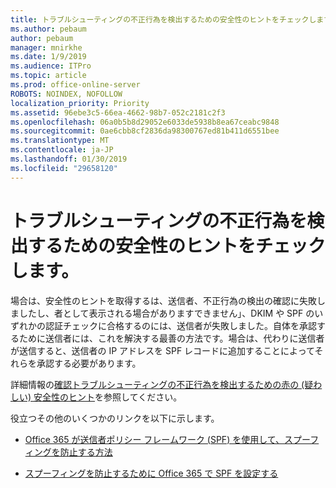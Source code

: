 ```yaml
---
title: トラブルシューティングの不正行為を検出するための安全性のヒントをチェックします。
ms.author: pebaum
author: pebaum
manager: mnirkhe
ms.date: 1/9/2019
ms.audience: ITPro
ms.topic: article
ms.prod: office-online-server
ROBOTS: NOINDEX, NOFOLLOW
localization_priority: Priority
ms.assetid: 96ebe3c5-66ea-4662-98b7-052c2181c2f3
ms.openlocfilehash: 06a0b5b8d29052e6033de5938b8ea67ceabc9848
ms.sourcegitcommit: 0ae6cbb8cf2836da98300767ed81b411d6551bee
ms.translationtype: MT
ms.contentlocale: ja-JP
ms.lasthandoff: 01/30/2019
ms.locfileid: "29658120"
---
```

# <a name="troubleshooting-the-safety-tip-for-fraud-detection-checks"></a>トラブルシューティングの不正行為を検出するための安全性のヒントをチェックします。



場合は、安全性のヒントを取得するは、送信者、不正行為の検出の確認に失敗しましたし、者として表示される場合がありますできません」、DKIM や SPF のいずれかの認証チェックに合格するのには、送信者が失敗しました。自体を承認するために送信者には、これを解決する最善の方法です。場合は、代わりに送信者が送信すると、送信者の IP アドレスを SPF レコードに追加することによってそれらを承認する必要があります。
  
詳細情報の[確認トラブルシューティングの不正行為を検出するための赤の (疑わしい) 安全性のヒント](https://blogs.msdn.microsoft.com/tzink/2016/11/02/troubleshooting-the-red-suspicious-safety-tip-for-fraud-detection-checks/)を参照してください。 
  
役立つその他のいくつかのリンクを以下に示します。
  
- [Office 365 が送信者ポリシー フレームワーク (SPF) を使用して、スプーフィングを防止する方法](https://docs.microsoft.com/office365/SecurityCompliance/how-office-365-uses-spf-to-prevent-spoofing)
    
- [スプーフィングを防止するために Office 365 で SPF を設定する](https://docs.microsoft.com/office365/SecurityCompliance/set-up-spf-in-office-365-to-help-prevent-spoofing)
    

